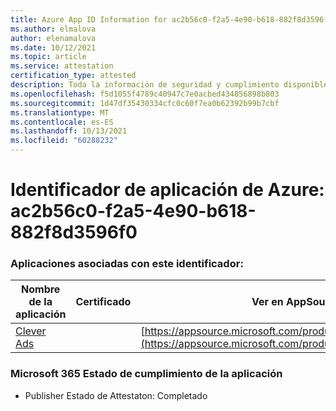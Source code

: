 ```yaml
---
title: Azure App ID Information for ac2b56c0-f2a5-4e90-b618-882f8d3596f0
ms.author: elmalova
author: elenamalova
ms.date: 10/12/2021
ms.topic: article
ms.service: attestation
certification_type: attested
description: Toda la información de seguridad y cumplimiento disponible para ac2b56c0-f2a5-4e90-b618-882f8d3596f0.
ms.openlocfilehash: f5d1055f4789c40947c7e0acbed434856898b803
ms.sourcegitcommit: 1d47df35430334cfc0c60f7ea0b62392b99b7cbf
ms.translationtype: MT
ms.contentlocale: es-ES
ms.lasthandoff: 10/13/2021
ms.locfileid: "60288232"
---
```

# <a name="azure-app-id-ac2b56c0-f2a5-4e90-b618-882f8d3596f0"></a>Identificador de aplicación de Azure: ac2b56c0-f2a5-4e90-b618-882f8d3596f0


### <a name="apps-associated-with-this-id"></a>Aplicaciones asociadas con este identificador:
| **Nombre de la aplicación** | **Certificado** | **Ver en AppSource** |
|--------------|---------------|-----------------------|
| [Clever Ads](https://docs.microsoft.com/microsoft-365-app-certification/forward/WA200001182) |  | [https://appsource.microsoft.com/product/office/WA200001182](https://appsource.microsoft.com/product/office/WA200001182) |

### <a name="microsoft-365-app-compliance-status"></a>Microsoft 365 Estado de cumplimiento de la aplicación
- Publisher Estado de Attestaton: Completado
